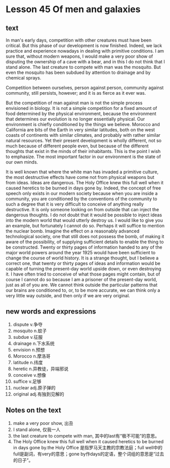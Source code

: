 # Lesson 45 Of men and galaxies
## text
In man's early days, competition with other creatures must have been critical. But this phase of our development is now finished. Indeed, we lack practice and experience nowadays in dealing with primitive conditions. I am sure that, without modern weapons, I would make a very poor show of disputing the ownership of a cave with a bear, and in this I do not think that I stand alone. The last creature to compete with man was the mosquito. But even the mosquito has been subdued by attention to drainage and by chemical sprays.

Competition between ourselves, person against person, community against community, still persists, however; and it is as fierce as it ever was.

But the competition of man against man is not the simple process envisioned in biology. It is not a simple competition for a fixed amount of food determined by the physical environment, because the environment that determines our evolution is no longer essentially physical. Our environment is chiefly conditioned by the things we believe. Morocco and California are bits of the Earth in very similar latitudes, both on the west coasts of continents with similar climates, and probably with rather similar natural resources. Yet their present development is wholly different, not so much because of different people even, but because of the different thoughts that exist in the minds of their inhabitants. This is the point I wish to emphasize. The most important factor in our environment is the state of our own minds.

It is well known that where the white man has invaded a primitive culture, the most destructive effects have come not from physical weapons but from ideas. Ideas are dangerous. The Holy Office knew this full well when it caused heretics to be burned in days gone by. Indeed, the concept of free speech only exists in our modern society because when you are inside a community, you are conditioned by the conventions of the community to such a degree that it is very difficult to conceive of anything really destructive. It is only someone looking on from outside that can inject the dangerous thoughts. I do not doubt that it would be possible to inject ideas into the modern world that would utterly destroy us. I would like to give you an example, but fortunately I cannot do so. Perhaps it will suffice to mention the nuclear bomb. Imagine the effect on a reasonably advanced technological society, one that still does not possess the bomb, of making it aware of the possibility, of supplying sufficient details to enable the thing to be constructed. Twenty or thirty pages of information handed to any of the major world powers around the year 1925 would have been sufficient to change the course of world history. It is a strange thought, but I believe a correct one, that twenty or thirty pages of ideas and information would be capable of turning the present-day world upside down, or even destroying it. I have often tried to conceive of what those pages might contain, but of course I cannot do so because I am a prisoner of the present-day world, just as all of you are. We cannot think outside the particular patterns that our brains are conditioned to, or, to be more accurate, we can think only a very little way outside, and then only if we are very original.

## new words and expressions
1. dispute v.争夺
2. mosquito n.蚊子
3. subdue v.征服
4. drainage n.下水系统
5. envision n.预想
6. Morocco n.摩洛哥
7. latitude n.纬度
8. heretic n.异教徒，异端邪说
9. conceive v.想像
10. suffice v.足够
11. nuclear adj.原子弹的
12. original adj.有独到见解的

## Notes on the text
1. make a very poor show, 出丑
2. I stand alone, 仅我一人
3. the last creature to compete with man, 其中的last有“极不可能”的意思。
4. The Holy Office knew this full well when it caused heretics to be burned in days gone by.the Holy Office 是指罗马天主教的宗教法庭；full well中的full是副词，有very的意思；gone by作days的定语，整个词组的意思是“过去的日子”。